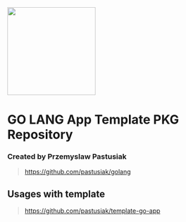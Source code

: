 <img src="https://go.dev/images/gophers/biplane.svg" height="200px" />

# GO LANG App Template PKG Repository

### Created by Przemyslaw Pastusiak
> https://github.com/pastusiak/golang

## Usages with template
> https://github.com/pastusiak/template-go-app